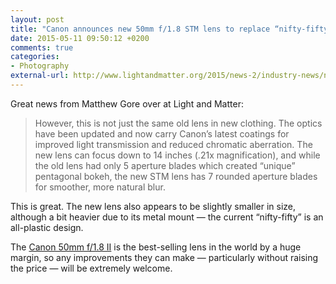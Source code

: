 ```yaml
---
layout: post
title: "Canon announces new 50mm f/1.8 STM lens to replace “nifty-fifty”"
date: 2015-05-11 09:50:12 +0200
comments: true
categories: 
- Photography
external-url: http://www.lightandmatter.org/2015/news-2/industry-news/new-canon-50mm-f1-8-is-stm-lens/
---
```


Great news from Matthew Gore over at Light and Matter:

> However, this is not just the same old lens in new clothing. The optics have been updated and now carry Canon’s latest coatings for improved light transmission and reduced chromatic aberration. The new lens can focus down to 14 inches (.21x magnification), and while the old lens had only 5 aperture blades which created “unique” pentagonal bokeh, the new STM lens has 7 rounded aperture blades for smoother, more natural blur.

This is great. The new lens also appears to be slightly smaller in size, although a bit heavier due to its metal mount — the current “nifty-fifty” is an all-plastic design.

The [Canon 50mm f/1.8 II](http://www.amazon.com/gp/product/B00007E7JU/ref=as_li_tl?ie=UTF8&camp=1789&creative=390957&creativeASIN=B00007E7JU&linkCode=as2&tag=analogsens-20&linkId=5GY5GP4M5SNPKUI3) is the best-selling lens in the world by a huge margin, so any improvements they can make — particularly without raising the price — will be extremely welcome.